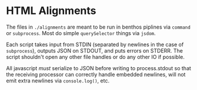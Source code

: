 # HTML Alignments

The files in `./alignments` are meant to be run in benthos piplines via `command` or `subprocess`. Most do simple `querySelector` things via `jsdom`.

Each script takes input from STDIN (separated by newlines in the case of `subprocess`), outputs JSON on STDOUT, and puts errors on STDERR. The script shouldn't open any other file handles or do any other IO if possible.

All javascript _must_ serialize to JSON before writing to process.stdout so that the receiving processor can correctly handle embedded newlines, will not emit extra newlines via `console.log()`, etc.  